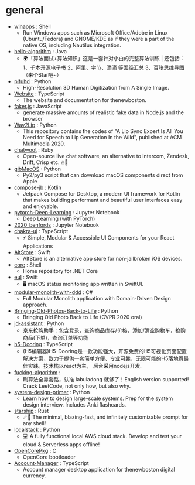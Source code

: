 # general
- [winapps](https://github.com/Fmstrat/winapps) : Shell
  - Run Windows apps such as Microsoft Office/Adobe in Linux (Ubuntu/Fedora) and GNOME/KDE as if they were a part of the native OS, including Nautilus integration.
- [hello-algorithm](https://github.com/geekxh/hello-algorithm) : Java
  - 🌍「算法面试+算法知识」这是一套针对小白的完整算法训练 | 还包括：1、千本开源电子书 2、阿里、字节、滴滴 等面经汇总 3、百张思维导图 （来个Star吧~）
- [pifuhd](https://github.com/facebookresearch/pifuhd) : Python
  - High-Resolution 3D Human Digitization from A Single Image.
- [Website](https://github.com/thenewboston-developers/Website) : TypeScript
  - The website and documentation for thenewboston.
- [faker.js](https://github.com/Marak/faker.js) : JavaScript
  - generate massive amounts of realistic fake data in Node.js and the browser
- [Wav2Lip](https://github.com/Rudrabha/Wav2Lip) : Python
  - This repository contains the codes of "A Lip Sync Expert Is All You Need for Speech to Lip Generation In the Wild", published at ACM Multimedia 2020.
- [chatwoot](https://github.com/chatwoot/chatwoot) : Ruby
  - Open-source live chat software, an alternative to Intercom, Zendesk, Drift, Crisp etc. 🔥💬
- [gibMacOS](https://github.com/corpnewt/gibMacOS) : Python
  - Py2/py3 script that can download macOS components direct from Apple
- [compose-jb](https://github.com/JetBrains/compose-jb) : Kotlin
  - Jetpack Compose for Desktop, a modern UI framework for Kotlin that makes building performant and beautiful user interfaces easy and enjoyable.
- [pytorch-Deep-Learning](https://github.com/Atcold/pytorch-Deep-Learning) : Jupyter Notebook
  - Deep Learning (with PyTorch)
- [2020_benfords](https://github.com/cjph8914/2020_benfords) : Jupyter Notebook
- [chakra-ui](https://github.com/chakra-ui/chakra-ui) : TypeScript
  - ⚡️ Simple, Modular & Accessible UI Components for your React Applications
- [AltStore](https://github.com/rileytestut/AltStore) : Swift
  - AltStore is an alternative app store for non-jailbroken iOS devices.
- [core](https://github.com/dotnet/core) : Shell
  - Home repository for .NET Core
- [eul](https://github.com/gao-sun/eul) : Swift
  - 🖥️ macOS status monitoring app written in SwiftUI.
- [modular-monolith-with-ddd](https://github.com/kgrzybek/modular-monolith-with-ddd) : C#
  - Full Modular Monolith application with Domain-Driven Design approach.
- [Bringing-Old-Photos-Back-to-Life](https://github.com/microsoft/Bringing-Old-Photos-Back-to-Life) : Python
  - Bringing Old Photo Back to Life (CVPR 2020 oral)
- [jd-assistant](https://github.com/tychxn/jd-assistant) : Python
  - 京东抢购助手：包含登录，查询商品库存/价格，添加/清空购物车，抢购商品(下单)，查询订单等功能
- [h5-Dooring](https://github.com/MrXujiang/h5-Dooring) : TypeScript
  - (H5编辑器)H5-Dooring是一款功能强大，开源免费的H5可视化页面配置解决方案，致力于提供一套简单方便、专业可靠、无限可能的H5落地页最佳实践。技术栈以react为主， 后台采用nodejs开发.
- [fucking-algorithm](https://github.com/labuladong/fucking-algorithm) : 
  - 刷算法全靠套路，认准 labuladong 就够了！English version supported! Crack LeetCode, not only how, but also why.
- [system-design-primer](https://github.com/donnemartin/system-design-primer) : Python
  - Learn how to design large-scale systems. Prep for the system design interview. Includes Anki flashcards.
- [starship](https://github.com/starship/starship) : Rust
  - ☄🌌️ The minimal, blazing-fast, and infinitely customizable prompt for any shell!
- [localstack](https://github.com/localstack/localstack) : Python
  - 💻 A fully functional local AWS cloud stack. Develop and test your cloud & Serverless apps offline!
- [OpenCorePkg](https://github.com/acidanthera/OpenCorePkg) : C
  - OpenCore bootloader
- [Account-Manager](https://github.com/thenewboston-developers/Account-Manager) : TypeScript
  - Account manager desktop application for thenewboston digital currency.
